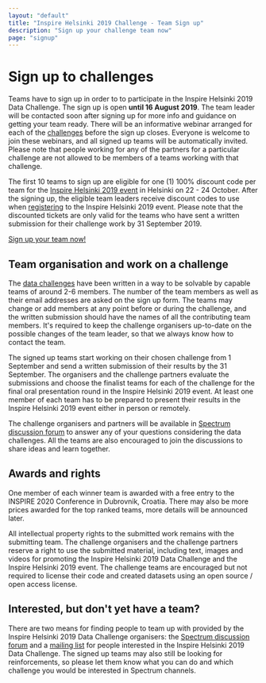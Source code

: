 ```yaml
---
layout: "default"
title: "Inspire Helsinki 2019 Challenge - Team Sign up"
description: "Sign up your challenge team now"
page: "signup"
---
```

# Sign up to challenges
Teams have to sign up in order to to participate in the Inspire Helsinki 2019 Data Challenge.
The sign up is open **until 16 August 2019**. The team leader will be contacted soon after signing up for
more info and guidance on getting your team ready. There will be an informative webinar arranged for each of the [challenges](./challenges.html)
before the sign up closes. Everyone is welcome to join these webinars, and all signed up teams will be automatically invited.
Please note that people working for any of the partners for a particular challenge are not allowed to be members of a
teams working with that challenge.

The first 10 teams to sign up are eligible for one (1) 100% discount code per team for the
[Inspire Helsinki 2019 event](https://www.inspire-helsinki-2019.fi/) in Helsinki on 22 - 24 October. After the
signing up, the eligible team leaders receive discount codes to use when [registering](https://www.inspire-helsinki-2019.fi/register)
to the Inspire Helsinki 2019 event. Please note that the discounted tickets are only valid for the teams who have sent a
written submission for their challenge work by 31 September 2019.

[comment]: #
<a href="https://link.webropolsurveys.com/S/05E6EB60D2E25D33" class="btn btn-success btn-lg">Sign up your team now!</a>

## Team organisation and work on a challenge
The [data challenges](./challenges.html) have been written in a way to be solvable by capable teams of around 2-6 members.
The number of the team members as well as their email addresses are asked on the sign up form. The teams may change or
add members at any point before or during the challenge, and the written submission should have the names of all the
contributing team members. It's required to keep the challenge organisers up-to-date on the possible changes of the
team leader, so that we always know how to contact the team.

The signed up teams start working on their chosen challenge from 1 September and send a written submission of their
results by the 31 September. The organisers and the challenge partners evaluate the submissions and choose the finalist teams
for each of the challenge for the final oral presentation round in the Inspire Helsinki 2019 event. At least one member of each
team has to be prepared to present their results in the Inspire Helsinki 2019 event either in person or remotely.

The challenge organisers and partners will be available in [Spectrum discussion forum](https://spectrum.chat/inspire-helsinki)
to answer any of your questions considering the data challenges. All the teams are also encouraged to join the
discussions to share ideas and learn together.

## Awards and rights
One member of each winner team is awarded with a free entry to the INSPIRE 2020 Conference in Dubrovnik, Croatia.
There may also be more prices awarded for the top ranked teams, more details will be announced later.

All intellectual property rights to the submitted work remains with the submitting team. The challenge organisers and
the challenge partners reserve a right to use the submitted material, including text, images and videos for promoting the
Inspire Helsinki 2019 Data Challenge and the Inspire Helsinki 2019 event. The challenge teams are encouraged but not
required to license their code and created datasets using an open source / open access license.

## Interested, but don't yet have a team?
There are two means for finding people to team up with provided by the Inspire Helsinki 2019 Data Challenge organisers:
the [Spectrum discussion forum](https://spectrum.chat/inspire-helsinki) and a
[mailing list](https://link.webropolsurveys.com/S/F7B2F6F30E8DE049) for people interested in
the Inspire Helsinki 2019 Data Challenge. The signed up teams may also still be looking for reinforcements, so please
let them know what you can do and which challenge you would be interested in Spectrum channels.
